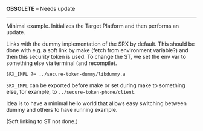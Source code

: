 **OBSOLETE** – Needs update

---

Minimal example. Initializes the Target Platform and then performs an update.

Links with the dummy implementation of the SRX by default. This should be done with e.g. a soft link by make (fetch from environment variable?) and then this security token is used. To change the ST, we set the env var to something else via terminal (and recompile).

```
SRX_IMPL ?= ../secure-token-dummy/libdummy.a
```

`SRX_IMPL` can be exported before make or set during make to something else, for example, to `../secure-token-phone/client`.

Idea is to have a minimal hello world that allows easy switching between dummy and others to have running example.

(Soft linking to ST not done.)
